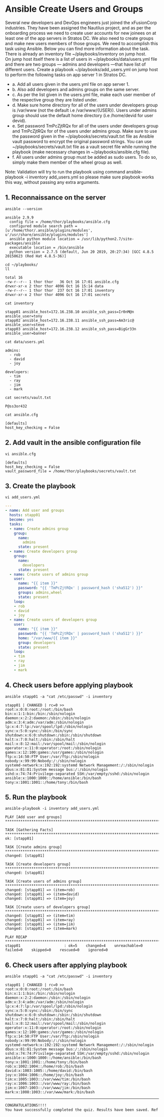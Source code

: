 # Ansible Create Users and Groups

Several new developers and DevOps engineers just joined the xFusionCorp industries. They have been assigned the Nautilus project, and as per the onboarding process we need to create user accounts for new joinees on at least one of the app servers in Stratos DC. We also need to create groups and make new users members of those groups. We need to accomplish this task using Ansible. Below you can find more information about the task.  
There is already an inventory file ~/playbooks/inventory on jump host.  
On jump host itself there is a list of users in ~/playbooks/data/users.yml file and there are two groups — admins and developers —that have list of different users. Create a playbook ~/playbooks/add_users.yml on jump host to perform the following tasks on app server 1 in Stratos DC.  
- a. Add all users given in the users.yml file on app server 1.
- b. Also add developers and admins groups on the same server.
- c. As per the list given in the users.yml file, make each user member of the respective group they are listed under.
- d. Make sure home directory for all of the users under developers group is /var/www (not the default i.e /var/www/{USER}). Users under admins group should use the default home directory (i.e /home/devid for user devid).
- e. Set password TmPcZjtRQx for all of the users under developers group and TmPcZjtRQx for of the users under admins group. Make sure to use the password given in the ~/playbooks/secrets/vault.txt file as Ansible vault password to encrypt the original password strings. You can use ~/playbooks/secrets/vault.txt file as a vault secret file while running the playbook (make necessary changes in ~/playbooks/ansible.cfg file).
- f. All users under admins group must be added as sudo users. To do so, simply make them member of the wheel group as well.  

Note: Validation will try to run the playbook using command ansible-playbook -i inventory add_users.yml so please make sure playbook works this way, without passing any extra arguments.  



## 1. Reconnaissance on the server
`ansible --version`  
```console
ansible 2.9.9
  config file = /home/thor/playbooks/ansible.cfg
  configured module search path = [u'/home/thor/.ansible/plugins/modules', u'/usr/share/ansible/plugins/modules']
  ansible python module location = /usr/lib/python2.7/site-packages/ansible
  executable location = /bin/ansible
  python version = 2.7.5 (default, Jun 20 2019, 20:27:34) [GCC 4.8.5 20150623 (Red Hat 4.8.5-36)]
```

`cd ~/playbooks/`  
`ll`  
```console
total 16
-rw-r--r-- 1 thor thor   36 Oct 16 17:01 ansible.cfg
drwxr-xr-x 2 thor thor 4096 Oct 16 15:14 data
-rw-r--r-- 1 thor thor  237 Oct 16 17:01 inventory
drwxr-xr-x 2 thor thor 4096 Oct 16 17:01 secrets
```

`cat inventory`  
```console
stapp01 ansible_host=172.16.238.10 ansible_ssh_pass=Ir0nM@n ansible_user=tony
stapp02 ansible_host=172.16.238.11 ansible_ssh_pass=Am3ric@ ansible_user=steve
stapp03 ansible_host=172.16.238.12 ansible_ssh_pass=BigGr33n ansible_user=banner
```

`cat data/users.yml`  
```console
admins:
  - rob
  - david
  - joy

developers:
  - tim
  - ray
  - jim
  - mark
```

`cat secrets/vault.txt`  
```console
P@ss3or432
```

`cat ansible.cfg`  
```console
[defaults]
host_key_checking = False
```


## 2. Add vault in the ansible configuration file
`vi ansible.cfg`  
```console
[defaults]
host_key_checking = False
vault_password_file = /home/thor/playbooks/secrets/vault.txt
```

## 3. Create the playbook
`vi add_users.yml`  
```yaml
---
- name: Add user and groups
  hosts: stapp01
  become: yes
  tasks:
  - name: Create admins group
    group:
      name:
        admins
      state: present
  - name: Create developers group
    group:
      name:
        developers
      state: present
  - name: Create users of admins group
    user:
      name: "{{ item }}"
      password: "{{ 'TmPcZjtRQx' | password_hash ('sha512') }}"
      groups: admins,wheel
      state: present
    loop:
    - rob
    - david
    - joy
  - name: Create users of developers group
    user:
      name: "{{ item }}"
      password: "{{ 'TmPcZjtRQx' | password_hash ('sha512') }}"
      home: "/var/www/{{ item }}"
      group: developers
      state: present
    loop:
    - tim
    - ray
    - jim
    - mark
```


## 4. Check users before applying playbook
`ansible stapp01 -a "cat /etc/passwd" -i inventory`  
```absible
stapp01 | CHANGED | rc=0 >>
root:x:0:0:root:/root:/bin/bash
bin:x:1:1:bin:/bin:/sbin/nologin
daemon:x:2:2:daemon:/sbin:/sbin/nologin
adm:x:3:4:adm:/var/adm:/sbin/nologin
lp:x:4:7:lp:/var/spool/lpd:/sbin/nologin
sync:x:5:0:sync:/sbin:/bin/sync
shutdown:x:6:0:shutdown:/sbin:/sbin/shutdown
halt:x:7:0:halt:/sbin:/sbin/halt
mail:x:8:12:mail:/var/spool/mail:/sbin/nologin
operator:x:11:0:operator:/root:/sbin/nologin
games:x:12:100:games:/usr/games:/sbin/nologin
ftp:x:14:50:FTP User:/var/ftp:/sbin/nologin
nobody:x:99:99:Nobody:/:/sbin/nologin
systemd-network:x:192:192:systemd Network Management:/:/sbin/nologin
dbus:x:81:81:System message bus:/:/sbin/nologin
sshd:x:74:74:Privilege-separated SSH:/var/empty/sshd:/sbin/nologin
ansible:x:1000:1000::/home/ansible:/bin/bash
tony:x:1001:1001::/home/tony:/bin/bash
```


## 5. Run the playbook
`ansible-playbook -i inventory add_users.yml`  
```absible
PLAY [Add user and groups] ******************************************************************************************************************************************************************

TASK [Gathering Facts] **********************************************************************************************************************************************************************
ok: [stapp01]

TASK [Create admins group] ******************************************************************************************************************************************************************
changed: [stapp01]

TASK [Create developers group] **************************************************************************************************************************************************************
changed: [stapp01]

TASK [Create users of admins group] *********************************************************************************************************************************************************
changed: [stapp01] => (item=rob)
changed: [stapp01] => (item=david)
changed: [stapp01] => (item=joy)

TASK [Create users of developers group] *****************************************************************************************************************************************************
changed: [stapp01] => (item=tim)
changed: [stapp01] => (item=ray)
changed: [stapp01] => (item=jim)
changed: [stapp01] => (item=mark)

PLAY RECAP **********************************************************************************************************************************************************************************
stapp01                    : ok=5    changed=4    unreachable=0    failed=0    skipped=0    rescued=0    ignored=0
```


## 6. Check users after applying playbook
`ansible stapp01 -a "cat /etc/passwd" -i inventory`  
```absible
stapp01 | CHANGED | rc=0 >>
root:x:0:0:root:/root:/bin/bash
bin:x:1:1:bin:/bin:/sbin/nologin
daemon:x:2:2:daemon:/sbin:/sbin/nologin
adm:x:3:4:adm:/var/adm:/sbin/nologin
lp:x:4:7:lp:/var/spool/lpd:/sbin/nologin
sync:x:5:0:sync:/sbin:/bin/sync
shutdown:x:6:0:shutdown:/sbin:/sbin/shutdown
halt:x:7:0:halt:/sbin:/sbin/halt
mail:x:8:12:mail:/var/spool/mail:/sbin/nologin
operator:x:11:0:operator:/root:/sbin/nologin
games:x:12:100:games:/usr/games:/sbin/nologin
ftp:x:14:50:FTP User:/var/ftp:/sbin/nologin
nobody:x:99:99:Nobody:/:/sbin/nologin
systemd-network:x:192:192:systemd Network Management:/:/sbin/nologin
dbus:x:81:81:System message bus:/:/sbin/nologin
sshd:x:74:74:Privilege-separated SSH:/var/empty/sshd:/sbin/nologin
ansible:x:1000:1000::/home/ansible:/bin/bash
tony:x:1001:1001::/home/tony:/bin/bash
rob:x:1002:1004::/home/rob:/bin/bash
david:x:1003:1005::/home/david:/bin/bash
joy:x:1004:1006::/home/joy:/bin/bash
tim:x:1005:1003::/var/www/tim:/bin/bash
ray:x:1006:1003::/var/www/ray:/bin/bash
jim:x:1007:1003::/var/www/jim:/bin/bash
mark:x:1008:1003::/var/www/mark:/bin/bash
```

---

```bash
CONGRATULATIONS!!!!
You have successfully completed the quiz. Results have been saved. Ref ID:634b203be93d21b175d33bf2
```
